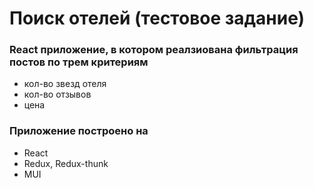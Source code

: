 # Поиск отелей (тестовое задание)

### React приложение, в котором реалзиована фильтрация постов по трем критериям
- кол-во звезд отеля
- кол-во отзывов
- цена

### Приложение построено на
- React
- Redux, Redux-thunk
- MUI

